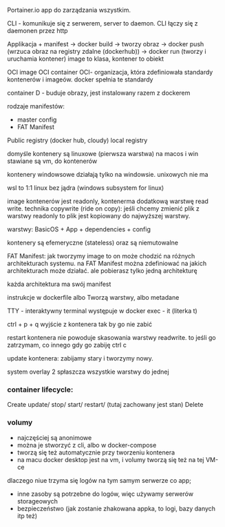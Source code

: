 Portainer.io app do zarządzania wszystkim.

CLI - komunikuje się z serwerem, server to daemon. CLI łączy się z daemonen przez http

Applikacja + manifest -> docker build -> tworzy obraz -> docker push (wrzuca obraz na registry zdalne (dockerhub)) -> docker run (tworzy i uruchamia kontener)
image to klasa, kontener to obiekt

OCI image
OCI container
OCI- organizacja, która zdefiniowała standardy kontenerów i imageów. docker spełnia te standardy

container D - buduje obrazy, jest instalowany razem z dockerem


rodzaje manifestów:
- master config
-  FAT Manifest


Public registry (docker hub, cloudy)
local registry

domyśle kontenery są linuxowe (pierwsza warstwa)
na macos i win stawiane są vm, do kontenerów

kontenery windowsowe działają tylko na windowsie. 
unixowych nie ma

wsl to 1:1 linux bez jądra (windows subsystem for linux)

image kontenerów jest readonly, kontenerma dodatkową warstwę read write.
technika copywrite (ride on copy): jeśli chcemy zmienić plik z warstwy readonly to plik jest kopiowany do najwyższej warstwy.

warstwy: BasicOS + App + dependencies + config

kontenery są efemeryczne (stateless) oraz są niemutowalne

FAT Manifest: jak tworzymy image to on może chodzić na różnych architekturach systemu. na FAT Manifest można zdefiniować na jakich architekturach może działać. ale pobierasz tylko jedną architekturę

każda architektura ma swój manifest


instrukcje w dockerfile albo Tworzą warstwy, albo metadane

TTY - interaktywny terminal występuje w docker exec - it (literka t)

ctrl + p + q wyjście z kontenera tak by go nie zabić

restart kontenera nie powoduje skasowania warstwy readwrite. to jeśli go zatrzymam, co innego gdy go zabiję ctrl c

update kontenera: zabijamy stary i tworzymy nowy.


system overlay 2 spłaszcza wszystkie warstwy do jednej

### container lifecycle:
Create
update/ stop/ start/ restart/ (tutaj zachowany jest stan)
Delete

### volumy
- najczęściej są anonimowe
- można je stworzyć z cli, albo w docker-compose
- tworzą się też automatycznie przy tworzeniu kontenera
- na macu docker desktop jest na vm, i volumy tworzą się też na tej VM-ce


dlaczego niue trzyma się logów na tym samym serwerze co app;
- inne zasoby są potrzebne do logów, więc używamy serwerów storageowych
- bezpieczeństwo (jak zostanie zhakowana appka, to logi, bazy danych itp też)


